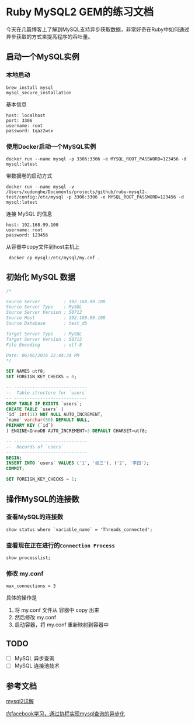 # Ruby MySQL2 GEM的练习文档

今天在几篇博客上了解到MySQL支持异步获取数据，非常好奇在Ruby中如何通过异步获取的方式来提高程序的吞吐量。

## 启动一个MySQL实例

### 本地启动
```
brew install mysql
mysql_secure_installation
```
基本信息
```
host: localhost
port: 3306
username: root
password: 1qaz2wsx
```

### 使用Docker启动一个MySQL实例
```
docker run --name mysql -p 3306:3306 -e MYSQL_ROOT_PASSWORD=123456 -d mysql:latest
```
带数据卷的启动方式
```
docker run --name mysql -v /Users/xudonghe/Documents/projects/github/ruby-mysql2-test/config:/etc/mysql -p 3306:3306 -e MYSQL_ROOT_PASSWORD=123456 -d mysql:latest
```

连接 MySQL 的信息
```
host: 192.168.99.100
username: root
password: 123456
```

从容器中copy文件到host主机上
```
 docker cp mysql:/etc/mysql/my.cnf .
```

## 初始化 MySQL 数据
```SQL
/*

Source Server         : 192.168.99.100
Source Server Type    : MySQL
Source Server Version : 50712
Source Host           : 192.168.99.100
Source Database       : test_db

Target Server Type    : MySQL
Target Server Version : 50712
File Encoding         : utf-8

Date: 06/06/2016 22:44:34 PM
*/

SET NAMES utf8;
SET FOREIGN_KEY_CHECKS = 0;

-- ----------------------------
--  Table structure for `users`
-- ----------------------------
DROP TABLE IF EXISTS `users`;
CREATE TABLE `users` (
`id` int(11) NOT NULL AUTO_INCREMENT,
`name` varchar(50) DEFAULT NULL,
PRIMARY KEY (`id`)
) ENGINE=InnoDB AUTO_INCREMENT=3 DEFAULT CHARSET=utf8;

-- ----------------------------
--  Records of `users`
-- ----------------------------
BEGIN;
INSERT INTO `users` VALUES ('1', '张三'), ('2', '李四');
COMMIT;

SET FOREIGN_KEY_CHECKS = 1;
```

## 操作MySQL的连接数

### 查看MySQL的连接数
```
show status where `variable_name` = 'Threads_connected';
```

### 查看现在正在进行的`Connection Process`
```
show processlist;
```

### 修改 my.conf
```
max_connections = 3
```

具体的操作是
1. 将 my.conf 文件从 容器中 copy 出来
2. 然后修改 my.conf
3. 启动容器，将 my.conf 重新映射到容器中

## TODO
- [ ] MySQL 异步查询
- [ ] MySQL 连接池技术

## 参考文档

[mysql2详解](http://starzhou.com/blogs/mysql2)

[向facebook学习，通过协程实现mysql查询的异步化](http://www.bo56.com/%E9%80%9A%E8%BF%87%E5%8D%8F%E7%A8%8B%E5%AE%9E%E7%8E%B0mysql%E6%9F%A5%E8%AF%A2%E7%9A%84%E5%BC%82%E6%AD%A5%E5%8C%96/)
